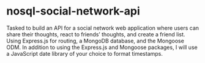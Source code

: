 # nosql-social-network-api
Tasked to build an API for a social network web application where users can share their thoughts, react to friends’ thoughts, and create a friend list. Using Express.js for routing, a MongoDB database, and the Mongoose ODM. In addition to using the Express.js and Mongoose packages, I will use a JavaScript date library of your choice to format timestamps.
